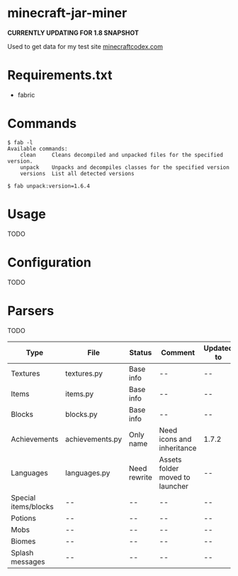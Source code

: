 minecraft-jar-miner
===================

**CURRENTLY UPDATING FOR 1.8 SNAPSHOT**

Used to get data for my test site [minecraftcodex.com](http://www.minecraftcodex.com)

# Requirements.txt

- fabric

# Commands

```
$ fab -l
Available commands:
    clean     Cleans decompiled and unpacked files for the specified version.
    unpack    Unpacks and decompiles classes for the specified version
    versions  List all detected versions
```

```
$ fab unpack:version=1.6.4
```

# Usage

TODO

# Configuration

TODO

# Parsers

TODO

Type | File | Status | Comment | Updated to
-----|------|--------|---------|-----------
Textures | textures.py | Base info | -- | --
Items | items.py | Base info | -- | --
Blocks | blocks.py | Base info | -- | --
Achievements | achievements.py | Only name | Need icons and inheritance | 1.7.2
Languages | languages.py | Need rewrite | Assets folder moved to launcher | --
Special items/blocks | -- | -- | -- | --
Potions | -- | -- | -- | --
Mobs | -- | -- | -- | --
Biomes | -- | -- | -- | --
Splash messages | -- | -- | -- | --
